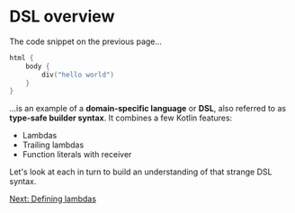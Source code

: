 # DSL overview
The code snippet on the previous page...

```kotlin
html {
    body {
        div("hello world")
    }
}
```

...is an example of a **domain-specific language** or **DSL**, also referred to as **type-safe builder syntax**. It combines a few Kotlin features:

* Lambdas
* Trailing lambdas
* Function literals with receiver

Let's look at each in turn to build an understanding of that strange DSL syntax.

[Next: Defining lambdas](05-02-defining-lambdas.md)
